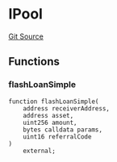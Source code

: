 # IPool
[Git Source](https://github.com/moss-eth/zap/blob/35e517eceade43560c1eb54d47de1fc3aa949331/src/interfaces/IAave.sol)


## Functions
### flashLoanSimple


```solidity
function flashLoanSimple(
    address receiverAddress,
    address asset,
    uint256 amount,
    bytes calldata params,
    uint16 referralCode
)
    external;
```

